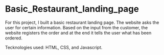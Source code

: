 # Basic_Restaurant_landing_page
For this project, I built a basic restaurant landing page.
The website asks the user for certain information.
Based on the input from the customer, the website registers the order and at the end it tells the user what has been ordered.

Tecknologies used: HTML, CSS, and Javascript.
